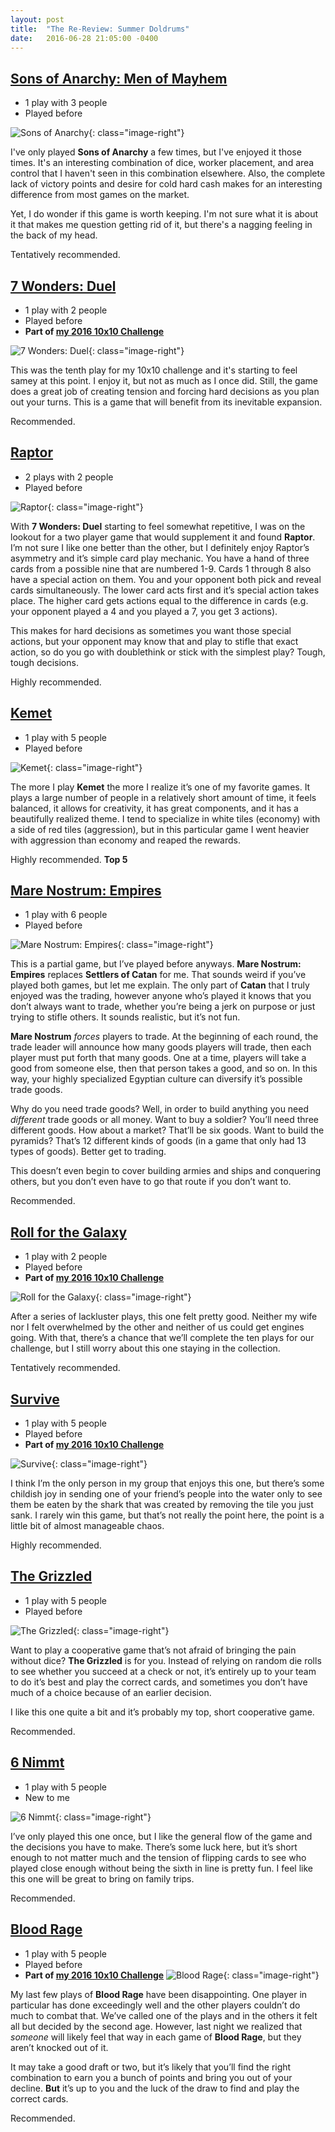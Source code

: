 ```yaml
---
layout: post
title:  "The Re-Review: Summer Doldrums"
date:   2016-06-28 21:05:00 -0400
---
```

## [Sons of Anarchy: Men of Mayhem](https://boardgamegeek.com/boardgame/156091/sons-anarchy-men-mayhem)

- 1 play with 3 people
- Played before

![Sons of Anarchy](/images/covers/sons-of-anarchy.jpg){: class="image-right"}

I've only played **Sons of Anarchy** a few times, but I've enjoyed it those times. It's an interesting combination of dice, worker placement, and area control that I haven't seen in this combination elsewhere. Also, the complete lack of victory points and desire for cold hard cash makes for an interesting difference from most games on the market.

Yet, I do wonder if this game is worth keeping. I'm not sure what it is about it that makes me question getting rid of it, but there's a nagging feeling in the back of my head.

Tentatively recommended.

## [7 Wonders: Duel](https://boardgamegeek.com/boardgame/173346/7-wonders-duel)

- 1 play with 2 people
- Played before
- **Part of [my 2016 10x10 Challenge](https://boardgamegeek.com/geeklist/202712/wesbakers-2016-10x10-hardcore-challenge)**

![7 Wonders: Duel](/images/covers/7-wonders-duel.jpg){: class="image-right"}

This was the tenth play for my 10x10 challenge and it's starting to feel samey at this point. I enjoy it, but not as much as I once did. Still, the game does a great job of creating tension and forcing hard decisions as you plan out your turns. This is a game that will benefit from its inevitable expansion.

Recommended.

## [Raptor](https://boardgamegeek.com/boardgame/177639/raptor)

- 2 plays with 2 people
- Played before

![Raptor](/images/covers/raptor.jpg){: class="image-right"}

With **7 Wonders: Duel** starting to feel somewhat repetitive, I was on the lookout for a two player game that would supplement it and found **Raptor**. I’m not sure I like one better than the other, but I definitely enjoy Raptor’s asymmetry and it’s simple card play mechanic. You have a hand of three cards from a possible nine that are numbered 1-9. Cards 1 through 8 also have a special action on them. You and your opponent both pick and reveal cards simultaneously. The lower card acts first and it’s special action takes place. The higher card gets actions equal to the difference in cards (e.g. your opponent played a 4 and you played a 7, you get 3 actions).

This makes for hard decisions as sometimes you want those special actions, but your opponent may know that and play to stifle that exact action, so do you go with doublethink or stick with the simplest play? Tough, tough decisions.

Highly recommended.

## [Kemet](https://boardgamegeek.com/boardgame/127023/kemet)

- 1 play with 5 people
- Played before

![Kemet](/images/covers/kemet.jpg){: class="image-right"}

The more I play **Kemet** the more I realize it’s one of my favorite games. It plays a large number of people in a relatively short amount of time, it feels balanced, it allows for creativity, it has great components, and it has a beautifully realized theme. I tend to specialize in white tiles (economy) with a side of red tiles (aggression), but in this particular game I went heavier with aggression than economy and reaped the rewards.

Highly recommended. **Top 5**

## [Mare Nostrum: Empires](https://boardgamegeek.com/boardgame/174785/mare-nostrum-empires)

- 1 play with 6 people
- Played before

![Mare Nostrum: Empires](/images/covers/mare-nostrum-empires.jpg){: class="image-right"}

This is a partial game, but I’ve played before anyways. **Mare Nostrum: Empires** replaces **Settlers of Catan** for me. That sounds weird if you’ve played both games, but let me explain. The only part of **Catan** that I truly enjoyed was the trading, however anyone who’s played it knows that you don’t always want to trade, whether you’re being a jerk on purpose or just trying to stifle others. It sounds realistic, but it’s not fun.

**Mare Nostrum** _forces_ players to trade. At the beginning of each round, the trade leader will announce how many goods players will trade, then each player must put forth that many goods. One at a time, players will take a good from someone else, then that person takes a good, and so on. In this way, your highly specialized Egyptian culture can diversify it’s possible trade goods.

Why do you need trade goods? Well, in order to build anything you need _different_ trade goods or all money. Want to buy a soldier? You’ll need three different goods. How about a market? That’ll be six goods. Want to build the pyramids? That’s 12 different kinds of goods (in a game that only had 13 types of goods). Better get to trading.

This doesn’t even begin to cover building armies and ships and conquering others, but you don’t even have to go that route if you don’t want to.

Recommended.

## [Roll for the Galaxy](https://boardgamegeek.com/boardgame/132531/roll-galaxy)

- 1 play with 2 people
- Played before
- **Part of [my 2016 10x10 Challenge](https://boardgamegeek.com/geeklist/202712/wesbakers-2016-10x10-hardcore-challenge)**

![Roll for the Galaxy](/images/covers/roll-for-the-galaxy.jpg){: class="image-right"}

After a series of lackluster plays, this one felt pretty good. Neither my wife nor I felt overwhelmed by the other and neither of us could get engines going. With that, there’s a chance that we’ll complete the ten plays for our challenge, but I still worry about this one staying in the collection.

Tentatively recommended.

## [Survive](https://boardgamegeek.com/boardgame/2653/survive-escape-atlantis)

- 1 play with 5 people
- Played before
- **Part of [my 2016 10x10 Challenge](https://boardgamegeek.com/geeklist/202712/wesbakers-2016-10x10-hardcore-challenge)**

![Survive](/images/covers/survive.jpg){: class="image-right"}

I think I’m the only person in my group that enjoys this one, but there’s some childish joy in sending one of your friend’s people into the water only to see them be eaten by the shark that was created by removing the tile you just sank. I rarely win this game, but that’s not really the point here, the point is a little bit of almost manageable chaos.

Highly recommended.

## [The Grizzled](https://boardgamegeek.com/boardgame/171668/grizzled)

- 1 play with 5 people
- Played before

![The Grizzled](/images/covers/the-grizzled.jpg){: class="image-right"}

Want to play a cooperative game that’s not afraid of bringing the pain without dice? **The Grizzled** is for you. Instead of relying on random die rolls to see whether you succeed at a check or not, it’s entirely up to your team to do it’s best and play the correct cards, and sometimes you don’t have much of a choice because of an earlier decision.

I like this one quite a bit and it’s probably my top, short cooperative game.

Recommended.

## [6 Nimmt](https://boardgamegeek.com/boardgame/432/6-nimmt)

- 1 play with 5 people
- New to me

![6 Nimmt](/images/covers/6-nimmt.jpg){: class="image-right"}

I’ve only played this one once, but I like the general flow of the game and the decisions you have to make. There’s some luck here, but it’s short enough to not matter much and the tension of flipping cards to see who played close enough without being the sixth in line is pretty fun. I feel like this one will be great to bring on family trips.

Recommended.

## [Blood Rage](https://boardgamegeek.com/boardgame/170216/blood-rage)

- 1 play with 5 people
- Played before
- **Part of [my 2016 10x10 Challenge](https://boardgamegeek.com/geeklist/202712/wesbakers-2016-10x10-hardcore-challenge)**
![Blood Rage](/images/covers/blood-rage.jpg){: class="image-right"}

My last few plays of **Blood Rage** have been disappointing. One player in particular has done exceedingly well and the other players couldn’t do much to combat that. We’ve called one of the plays and in the others it felt all but decided by the second age. However, last night we realized that _someone_ will likely feel that way in each game of **Blood Rage**, but they aren’t knocked out of it.

It may take a good draft or two, but it’s likely that you’ll find the right combination to earn you a bunch of points and bring you out of your decline. **But** it’s up to you and the luck of the draw to find and play the correct cards.

Recommended.
